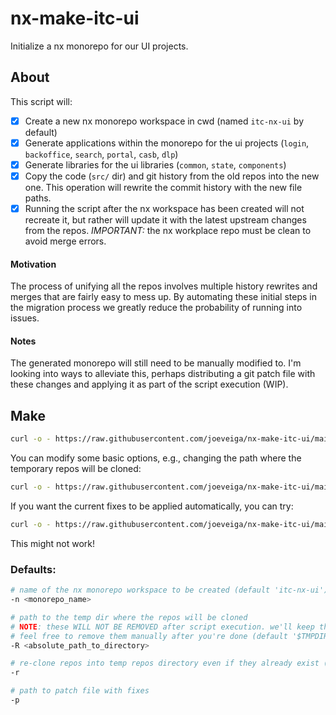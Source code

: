 # nx-make-itc-ui

Initialize a nx monorepo for our UI projects.

## About

This script will:

- [x] Create a new nx monorepo workspace in cwd (named `itc-nx-ui` by default)
- [x] Generate applications within the monorepo for the ui projects (`login`, `backoffice`, `search`, `portal`, `casb`, `dlp`)
- [x] Generate libraries for the ui libraries (`common`, `state`, `components`)
- [x] Copy the code (`src/` dir) and git history from the old repos into the new one. This operation will rewrite the commit history with the new file paths.
- [x] Running the script after the nx workspace has been created will not recreate it, but rather will update it with the latest upstream changes from
      the repos. _IMPORTANT:_ the nx workplace repo must be clean to avoid merge errors.

#### Motivation

The process of unifying all the repos involves multiple history rewrites and merges that are fairly easy to mess up. By automating these initial steps
in the migration process we greatly reduce the probability of running into issues.

#### Notes

The generated monorepo will still need to be manually modified to.
I'm looking into ways to alleviate this, perhaps distributing a git patch file with these changes and applying it
as part of the script execution (WIP).

## Make

```bash
curl -o - https://raw.githubusercontent.com/joeveiga/nx-make-itc-ui/main/make.sh | bash
```

You can modify some basic options, e.g., changing the path where the temporary repos will be cloned:

```bash
curl -o - https://raw.githubusercontent.com/joeveiga/nx-make-itc-ui/main/make.sh | bash -- -s -R $(pwd)/__tmp-repos
```

If you want the current fixes to be applied automatically, you can try:

```bash
curl -o - https://raw.githubusercontent.com/joeveiga/nx-make-itc-ui/main/make.sh | bash -- -s -p  https://raw.githubusercontent.com/joeveiga/nx-make-itc-ui/main/fixes_patch.diff 
```

This might not work!

### Defaults:

```bash
# name of the nx monorepo workspace to be created (default 'itc-nx-ui')
-n <monorepo_name>

# path to the temp dir where the repos will be cloned
# NOTE: these WILL NOT BE REMOVED after script execution. we'll keep them around to be used as reference for the manual changes
# feel free to remove them manually after you're done (default '$TMPDIR/__nx-make-itc-ui__tmp-repos')
-R <absolute_path_to_directory>

# re-clone repos into temp repos directory even if they already exist (default not set)
-r

# path to patch file with fixes
-p
```

